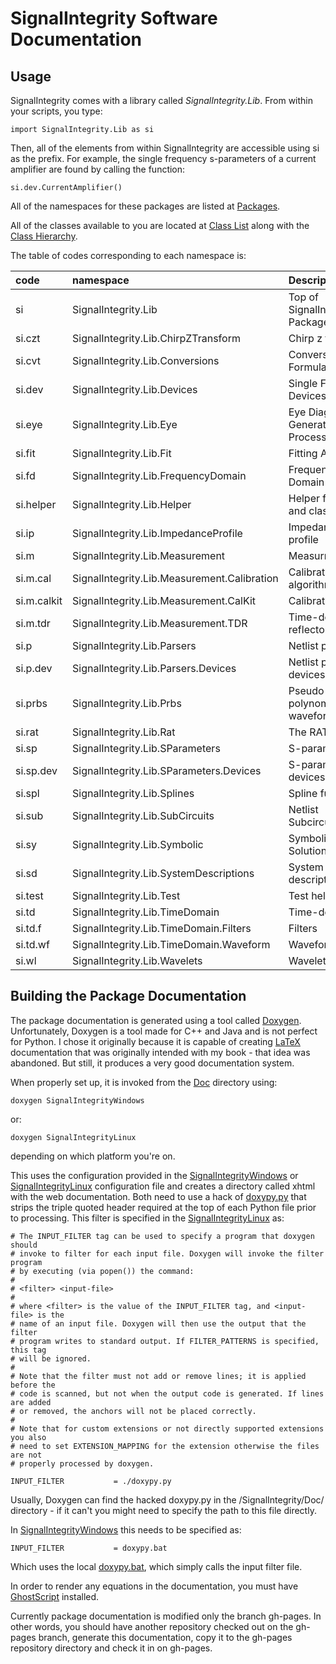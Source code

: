 # SignalIntegrity Software Documentation

## Usage
SignalIntegrity comes with a library called _SignalIntegrity.Lib_.  From within your scripts, you type:

    import SignalIntegrity.Lib as si

Then, all of the elements from within SignalIntegrity are accessible using si as the prefix.  For example, the single frequency s-parameters of a current amplifier are found by calling the function:

    si.dev.CurrentAmplifier()

All of the namespaces for these packages are listed at [Packages](http://teledynelecroy.github.io/SignalIntegrity/Doc/xhtml/namespaces.xhtml).

All of the classes available to you are located at [Class List](http://teledynelecroy.github.io/SignalIntegrity/Doc/xhtml/annotated.xhtml) along with the [Class Hierarchy](http://teledynelecroy.github.io/SignalIntegrity/Doc/xhtml/inherits.xhtml).

The table of codes corresponding to each namespace is:

code | namespace | Description
:--- | :--- | :---
si | SignalIntegrity.Lib | Top of SignalIntegrity.Lib Package
si.czt | SignalIntegrity.Lib.ChirpZTransform | Chirp z transform
si.cvt | SignalIntegrity.Lib.Conversions | Conversion Formulas
si.dev | SignalIntegrity.Lib.Devices | Single Frequency Devices
si.eye | SignalIntegrity.Lib.Eye | Eye Diagram Generation and Processing
si.fit | SignalIntegrity.Lib.Fit | Fitting Algorithms
si.fd | SignalIntegrity.Lib.FrequencyDomain | Frequency Domain
si.helper | SignalIntegrity.Lib.Helper | Helper functions and classes
si.ip | SignalIntegrity.Lib.ImpedanceProfile | Impedance profile
si.m | SignalIntegrity.Lib.Measurement | Measurment
si.m.cal | SignalIntegrity.Lib.Measurement.Calibration | Calibration algorithms
si.m.calkit | SignalIntegrity.Lib.Measurement.CalKit | Calibration kits
si.m.tdr | SignalIntegrity.Lib.Measurement.TDR | Time-domain reflectometry
si.p | SignalIntegrity.Lib.Parsers | Netlist parsers
si.p.dev | SignalIntegrity.Lib.Parsers.Devices | Netlist parser devices
si.prbs | SignalIntegrity.Lib.Prbs | Pseudo-random polynomials and waveforms
si.rat | SignalIntegrity.Lib.Rat | The RAT function
si.sp | SignalIntegrity.Lib.SParameters | S-parameters
si.sp.dev | SignalIntegrity.Lib.SParameters.Devices | S-parameter devices
si.spl | SignalIntegrity.Lib.Splines | Spline functions
si.sub | SignalIntegrity.Lib.SubCircuits | Netlist Subcircuits
si.sy | SignalIntegrity.Lib.Symbolic | Symbolic Solutions
si.sd | SignalIntegrity.Lib.SystemDescriptions | System descriptions
si.test | SignalIntegrity.Lib.Test | Test helpers
si.td | SignalIntegrity.Lib.TimeDomain | Time-domain
si.td.f | SignalIntegrity.Lib.TimeDomain.Filters | Filters
si.td.wf | SignalIntegrity.Lib.TimeDomain.Waveform | Waveforms
si.wl | SignalIntegrity.Lib.Wavelets | Wavelets


## Building the Package Documentation
The package documentation is generated using a tool called [Doxygen](http://www.doxygen.nl/).
Unfortunately, Doxygen is a tool made for C++ and Java and is not perfect for Python.  I chose it originally because it is capable of creating [LaTeX](https://www.latex-project.org/) documentation that was originally intended with my book - that idea was abandoned.  But still, it produces a very good documentation system.

When properly set up, it is invoked from the [Doc](https://github.com/TeledyneLeCroy/SignalIntegrity/tree/master/Doc) directory using:

    doxygen SignalIntegrityWindows


or:


    doxygen SignalIntegrityLinux


depending on which platform you're on.

This uses the configuration provided in the [SignalIntegrityWindows](https://github.com/TeledyneLeCroy/SignalIntegrity/tree/master/Doc/SignalIntegrityWindows) or [SignalIntegrityLinux](https://github.com/TeledyneLeCroy/SignalIntegrity/tree/master/Doc/SignalIntegrityLinux) configuration file and creates a directory called xhtml with the web documentation.  Both need to use a hack of [doxypy.py](https://github.com/TeledyneLeCroy/SignalIntegrity/tree/master/Doc/doxypy.py) that strips the triple quoted header required at the top of each Python file prior to processing.  This filter is specified in the [SignalIntegrityLinux](https://github.com/TeledyneLeCroy/SignalIntegrity/tree/master/Doc/SignalIntegrityLinux) as:

    # The INPUT_FILTER tag can be used to specify a program that doxygen should
    # invoke to filter for each input file. Doxygen will invoke the filter program
    # by executing (via popen()) the command:
    #
    # <filter> <input-file>
    #
    # where <filter> is the value of the INPUT_FILTER tag, and <input-file> is the
    # name of an input file. Doxygen will then use the output that the filter
    # program writes to standard output. If FILTER_PATTERNS is specified, this tag
    # will be ignored.
    #
    # Note that the filter must not add or remove lines; it is applied before the
    # code is scanned, but not when the output code is generated. If lines are added
    # or removed, the anchors will not be placed correctly.
    #
    # Note that for custom extensions or not directly supported extensions you also
    # need to set EXTENSION_MAPPING for the extension otherwise the files are not
    # properly processed by doxygen.
    
    INPUT_FILTER           = ./doxypy.py

Usually, Doxygen can find the hacked doxypy.py in the /SignalIntegrity/Doc/ directory - if it can't you might need to specify the path to this file directly.

In [SignalIntegrityWindows](https://github.com/TeledyneLeCroy/SignalIntegrity/tree/master/Doc/SignalIntegrityWindows) this needs to be specified as:

    INPUT_FILTER           = doxypy.bat

Which uses the local [doxypy.bat](https://github.com/TeledyneLeCroy/SignalIntegrity/tree/master/Doc/doxypy.bat), which simply calls the input filter file.

In order to render any equations in the documentation, you must have [GhostScript](https://www.ghostscript.com/download/gsdnld.html) installed.

Currently package documentation is modified only the branch gh-pages.  In other words, you should have another repository checked out on the gh-pages branch, generate this documentation, copy it to the gh-pages repository directory and check it in on gh-pages.
